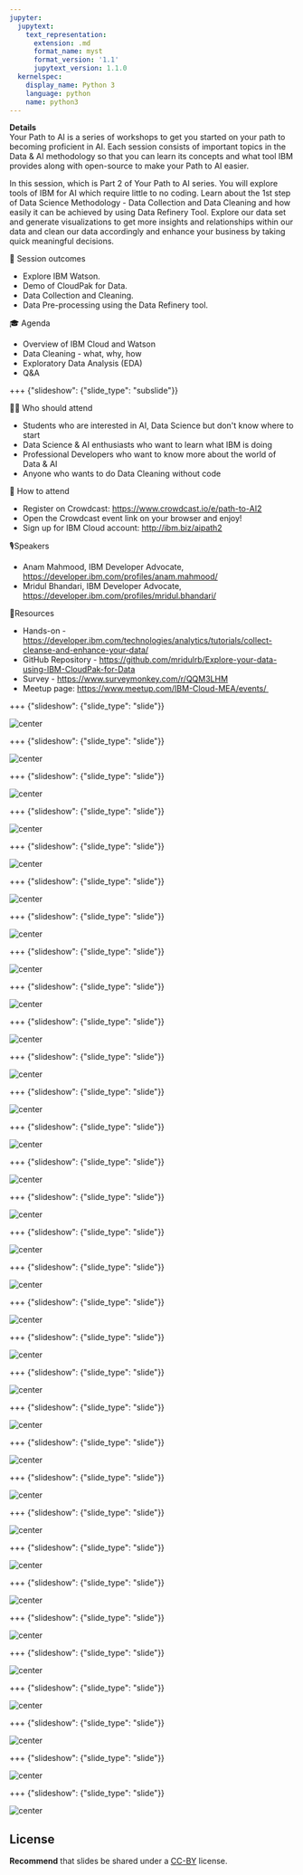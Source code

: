 ```yaml
---
jupyter:
  jupytext:
    text_representation:
      extension: .md
      format_name: myst
      format_version: '1.1'
      jupytext_version: 1.1.0
  kernelspec:
    display_name: Python 3
    language: python
    name: python3
---
```

<!-- 
+++ {"slideshow": {"slide_type": "slide"}} -->

<!-- # Tutorial slides

- Slides are optional (e.g., you may not use them if your presentation is via live coding).
- If the pre-recorded presentations will use slides, we request that you deposit the slides in this folder. 

<!-- 
## Use text-based source

- We ask that you use text-based formats for your slides, e.g., markdown 
- This markdown file is an example source for slides using `nbconvert` and Reveal. See the GitHub action '.github/workflows/slides.yml' in this repo so see how this markdown file is converted to a HTML slide show and published on GitHub Pages - https://fawazsiddiqi.github.io/slides_to_pages

+++ {"slideshow": {"slide_type": "subslide"}}

## An example sub-slide

- Another option: you can write your slide content using markdown and use an app for slide design, like [Deckset](https://www.deckset.com) or similar.

+++ {"slideshow": {"slide_type": "slide"}}

## Naming convention and file list

- Use a **naming convention** where each file name starts with a number, reflecting the order of use in the presentation of the tutorial.
- List your slide files in a markdown, with a brief description.


+++ {"slideshow": {"slide_type": "slide"}} 
-->

**Details** <br />
Your Path to AI is a series of workshops to get you started on your path to becoming proficient in AI. Each session consists of important topics in the Data & AI methodology so that you can learn its concepts and what tool IBM provides along with open-source to make your Path to AI easier.

In this session, which is Part 2 of Your Path to AI series. You will explore tools of IBM for AI which require little to no coding. Learn about the 1st step of Data Science Methodology - Data Collection and Data Cleaning and how easily it can be achieved by using Data Refinery Tool. Explore our data set and generate visualizations to get more insights and relationships within our data and clean our data accordingly and enhance your business by taking quick meaningful decisions.

🌟 Session outcomes
- Explore IBM Watson.
- Demo of CloudPak for Data.
- Data Collection and Cleaning.
- Data Pre-processing using the Data Refinery tool.

🎓 Agenda
- Overview of IBM Cloud and Watson
- Data Cleaning - what, why, how
- Exploratory Data Analysis (EDA)
- Q&A

+++ {"slideshow": {"slide_type": "subslide"}}

👩‍💻 Who should attend
- Students who are interested in AI, Data Science but don't know where to start
- Data Science & AI enthusiasts who want to learn what IBM is doing
- Professional Developers who want to know more about the world of Data & AI
- Anyone who wants to do Data Cleaning without code

🍪 How to attend
- Register on Crowdcast: https://www.crowdcast.io/e/path-to-AI2
- Open the Crowdcast event link on your browser and enjoy!
- Sign up for IBM Cloud account: http://ibm.biz/aipath2

🎙Speakers
- Anam Mahmood, IBM Developer Advocate, https://developer.ibm.com/profiles/anam.mahmood/
- Mridul Bhandari, IBM Developer Advocate, https://developer.ibm.com/profiles/mridul.bhandari/

🎈Resources
- Hands-on - https://developer.ibm.com/technologies/analytics/tutorials/collect-cleanse-and-enhance-your-data/
- GitHub Repository - https://github.com/mridulrb/Explore-your-data-using-IBM-CloudPak-for-Data
- Survey - https://www.surveymonkey.com/r/QQM3LHM
- Meetup page: https://www.meetup.com/IBM-Cloud-MEA/events/ 


+++ {"slideshow": {"slide_type": "slide"}}

![center](https://github.com/mridulrb/Explore-your-data-using-IBM-CloudPak-for-Data/blob/master/images/slide_images/Slide1.png?raw=true)

+++ {"slideshow": {"slide_type": "slide"}}

![center](https://github.com/mridulrb/Explore-your-data-using-IBM-CloudPak-for-Data/blob/master/images/slide_images/Slide2.png?raw=true)

+++ {"slideshow": {"slide_type": "slide"}}

![center](https://github.com/mridulrb/Explore-your-data-using-IBM-CloudPak-for-Data/blob/master/images/slide_images/Slide3.png?raw=true)

+++ {"slideshow": {"slide_type": "slide"}}

![center](https://github.com/mridulrb/Explore-your-data-using-IBM-CloudPak-for-Data/blob/master/images/slide_images/Slide4.png?raw=true)

+++ {"slideshow": {"slide_type": "slide"}}

![center](https://github.com/mridulrb/Explore-your-data-using-IBM-CloudPak-for-Data/blob/master/images/slide_images/Slide5.png?raw=true)

+++ {"slideshow": {"slide_type": "slide"}}

![center](https://github.com/mridulrb/Explore-your-data-using-IBM-CloudPak-for-Data/blob/master/images/slide_images/Slide6.png?raw=true)

+++ {"slideshow": {"slide_type": "slide"}}

![center](https://github.com/mridulrb/Explore-your-data-using-IBM-CloudPak-for-Data/blob/master/images/slide_images/Slide7.png?raw=true)

+++ {"slideshow": {"slide_type": "slide"}}

![center](https://github.com/mridulrb/Explore-your-data-using-IBM-CloudPak-for-Data/blob/master/images/slide_images/Slide8.png?raw=true)

+++ {"slideshow": {"slide_type": "slide"}}

![center](https://github.com/mridulrb/Explore-your-data-using-IBM-CloudPak-for-Data/blob/master/images/slide_images/Slide9.png?raw=true)

+++ {"slideshow": {"slide_type": "slide"}}

![center](https://github.com/mridulrb/Explore-your-data-using-IBM-CloudPak-for-Data/blob/master/images/slide_images/Slide10.png?raw=true)

+++ {"slideshow": {"slide_type": "slide"}}

![center](https://github.com/mridulrb/Explore-your-data-using-IBM-CloudPak-for-Data/blob/master/images/slide_images/Slide11.png?raw=true)

+++ {"slideshow": {"slide_type": "slide"}}

![center](https://github.com/mridulrb/Explore-your-data-using-IBM-CloudPak-for-Data/blob/master/images/slide_images/Slide12.png?raw=true)

+++ {"slideshow": {"slide_type": "slide"}}

![center](https://github.com/mridulrb/Explore-your-data-using-IBM-CloudPak-for-Data/blob/master/images/slide_images/Slide13.png?raw=true)

+++ {"slideshow": {"slide_type": "slide"}}

![center](https://github.com/mridulrb/Explore-your-data-using-IBM-CloudPak-for-Data/blob/master/images/slide_images/Slide14.png?raw=true)

+++ {"slideshow": {"slide_type": "slide"}}

![center](https://github.com/mridulrb/Explore-your-data-using-IBM-CloudPak-for-Data/blob/master/images/slide_images/Slide15.png?raw=true)

+++ {"slideshow": {"slide_type": "slide"}}

![center](https://github.com/mridulrb/Explore-your-data-using-IBM-CloudPak-for-Data/blob/master/images/slide_images/Slide16.png?raw=true)

+++ {"slideshow": {"slide_type": "slide"}}

![center](https://github.com/mridulrb/Explore-your-data-using-IBM-CloudPak-for-Data/blob/master/images/slide_images/Slide17.png?raw=true)

+++ {"slideshow": {"slide_type": "slide"}}

![center](https://github.com/mridulrb/Explore-your-data-using-IBM-CloudPak-for-Data/blob/master/images/slide_images/Slide18.png?raw=true)

+++ {"slideshow": {"slide_type": "slide"}}

![center](https://github.com/mridulrb/Explore-your-data-using-IBM-CloudPak-for-Data/blob/master/images/slide_images/Slide19.png?raw=true)

+++ {"slideshow": {"slide_type": "slide"}}

![center](https://github.com/mridulrb/Explore-your-data-using-IBM-CloudPak-for-Data/blob/master/images/slide_images/Slide20.png?raw=true)

+++ {"slideshow": {"slide_type": "slide"}}

![center](https://github.com/mridulrb/Explore-your-data-using-IBM-CloudPak-for-Data/blob/master/images/slide_images/Slide21.png?raw=true)

+++ {"slideshow": {"slide_type": "slide"}}

![center](https://github.com/mridulrb/Explore-your-data-using-IBM-CloudPak-for-Data/blob/master/images/slide_images/Slide22.png?raw=true)

+++ {"slideshow": {"slide_type": "slide"}}

![center](https://github.com/mridulrb/Explore-your-data-using-IBM-CloudPak-for-Data/blob/master/images/slide_images/Slide23.png?raw=true)

+++ {"slideshow": {"slide_type": "slide"}}

![center](https://github.com/mridulrb/Explore-your-data-using-IBM-CloudPak-for-Data/blob/master/images/slide_images/Slide24.png?raw=true)

+++ {"slideshow": {"slide_type": "slide"}}

![center](https://github.com/mridulrb/Explore-your-data-using-IBM-CloudPak-for-Data/blob/master/images/slide_images/Slide25.png?raw=true)

+++ {"slideshow": {"slide_type": "slide"}}

![center](https://github.com/mridulrb/Explore-your-data-using-IBM-CloudPak-for-Data/blob/master/images/slide_images/Slide26.png?raw=true)

+++ {"slideshow": {"slide_type": "slide"}}

![center](https://github.com/mridulrb/Explore-your-data-using-IBM-CloudPak-for-Data/blob/master/images/slide_images/Slide27.png?raw=true)

+++ {"slideshow": {"slide_type": "slide"}}

![center](https://github.com/mridulrb/Explore-your-data-using-IBM-CloudPak-for-Data/blob/master/images/slide_images/Slide28.png?raw=true)

+++ {"slideshow": {"slide_type": "slide"}}

![center](https://github.com/mridulrb/Explore-your-data-using-IBM-CloudPak-for-Data/blob/master/images/slide_images/Slide29.png?raw=true)

+++ {"slideshow": {"slide_type": "slide"}}

![center](https://github.com/mridulrb/Explore-your-data-using-IBM-CloudPak-for-Data/blob/master/images/slide_images/Slide30.png?raw=true)

+++ {"slideshow": {"slide_type": "slide"}}

![center](https://github.com/mridulrb/Explore-your-data-using-IBM-CloudPak-for-Data/blob/master/images/slide_images/Slide31.png?raw=true)

+++ {"slideshow": {"slide_type": "slide"}}

![center](https://github.com/mridulrb/Explore-your-data-using-IBM-CloudPak-for-Data/blob/master/images/slide_images/Slide32.png?raw=true)


## License

**Recommend** that slides be shared under a [CC-BY](https://creativecommons.org/licenses/by/4.0/) license.
